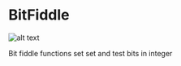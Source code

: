 BitFiddle
=========

![alt text](https://travis-ci.org/burner/BitFiddle.svg?branch=master)

Bit fiddle functions set set and test bits in integer
